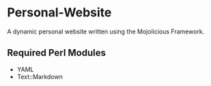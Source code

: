 Personal-Website
================

A dynamic personal website written using the Mojolicious Framework. 

## Required Perl Modules
  - YAML
  - Text::Markdown


